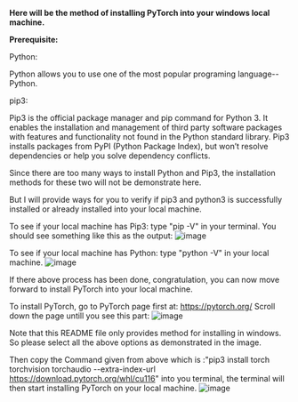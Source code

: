 **Here will be the method of installing PyTorch into your windows local machine.**

**Prerequisite:**

Python: 

Python allows you to use one of the most popular programing language--Python. 

pip3: 

Pip3 is the official package manager and pip command for Python 3. It enables the installation and management of third party software packages with features and functionality not found in the Python standard library. Pip3 installs packages from PyPI (Python Package Index), but won’t resolve dependencies or help you solve dependency conflicts.

Since there are too many ways to install Python and Pip3, the installation methods for these two will not be demonstrate here. 

But I will provide ways for you to verify if pip3 and python3 is successfully installed or already installed into your local machine. 

To see if your local machine has Pip3: type "pip -V" in your terminal. 
You should see something like this as the output: 
![image](https://user-images.githubusercontent.com/60185619/197435625-4363b099-f6eb-4f7e-b046-a688ae2fe97f.png)


To see if your local machine has Python: type "python -V" in your local machine. 
![image](https://user-images.githubusercontent.com/60185619/197435718-f11ec452-8fd4-4010-b98d-9ebb7a28199d.png)

If there above process has been done, congratulation, you can now move forward to install PyTorch into your local machine. 

To install PyTorch, go to PyTorch page first at: https://pytorch.org/ 
Scroll down the page untill you see this part: 
![image](https://user-images.githubusercontent.com/60185619/197436167-33508e07-cff1-4b9b-8c48-c022ad3590ad.png)

Note that this README file only provides method for installing in windows. So please select all the above options as demonstrated in the image. 

Then copy the Command given from above which is :"pip3 install torch torchvision torchaudio --extra-index-url https://download.pytorch.org/whl/cu116" into you terminal, the terminal will then start installing PyTorch on your local machine. 
![image](https://user-images.githubusercontent.com/60185619/197436619-0cf836d6-1cc4-4d6c-9108-f8828bc1db0c.png)



